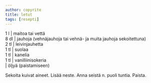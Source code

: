 ```yaml
---
author: copyrite
title: letut
tags: [resepti]
---
```


1 l | maitoa tai vettä 	
8 dl | jauhoja (vehnäjauhoja tai vehnä- ja muita jauhoja sekoitettuna) 	
2 tl | leivinjauhetta 	
1 tl | suolaa 	
1 tl | kanelia 	
1 tl | vanilliinisokeria 	
| öljyä (paistamiseen)

Sekoita kuivat aineet. Lisää neste. Anna seistä n. puoli tuntia. Paista.
